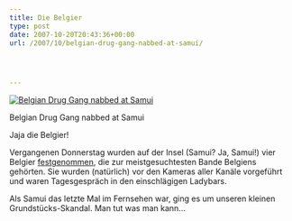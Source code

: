 ```yaml
---
title: Die Belgier
type: post
date: 2007-10-20T20:43:36+00:00
url: /2007/10/belgian-drug-gang-nabbed-at-samui/




---
```

<div class="flickr">
  <a href="http://www.flickr.com/photos/schreibblogade/1669206201/" title="Belgian Drug Gang nabbed at Samui"><img src="//farm3.static.flickr.com/2404/1669206201_b700c7c747.jpg" alt="Belgian Drug Gang nabbed at Samui" /></a></p>

  <p>
    Belgian Drug Gang nabbed at Samui
  </p>
</div>

Jaja die Belgier!

Vergangenen Donnerstag wurden auf der Insel (Samui? Ja, Samui!) vier Belgier [festgenommen][1], die zur meistgesuchtesten Bande Belgiens gehörten. Sie wurden (natürlich) vor den Kameras aller Kanäle vorgeführt und waren Tagesgespräch in den einschlägigen Ladybars.

Als Samui das letzte Mal im Fernsehen war, ging es um unseren kleinen Grundstücks-Skandal. Man tut was man kann...

 [1]: http://kurl.de/opeyal

